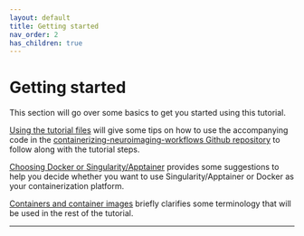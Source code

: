 ```yaml
---
layout: default
title: Getting started
nav_order: 2
has_children: true
---
```


# Getting started

This section will go over some basics to get you started using this tutorial.

[Using the tutorial files] will give some tips on how to use the accompanying code in the [containerizing-neuroimaging-workflows Github repository] to follow along with the tutorial steps.

[Choosing Docker or Singularity/Apptainer] provides some suggestions to help you decide whether you want to use Singularity/Apptainer or Docker as your containerization platform.

[Containers and container images] briefly clarifies some terminology that will be used in the rest of the tutorial.

----

[Using the tutorial files]: https://sarahkeefe.github.io/documentation-test/1-getting-started/using-the-tutorial-files
[containerizing-neuroimaging-workflows Github repository]: https://github.com/sarahkeefe/documentation-test
[Choosing Docker or Singularity/Apptainer]: https://sarahkeefe.github.io/documentation-test/1-getting-started/choosing-docker-or-singularity-apptainer
[Containers and container images]: https://sarahkeefe.github.io/documentation-test/1-getting-started/containers-and-container-images